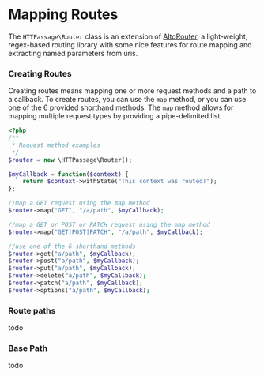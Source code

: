 <h1>Mapping Routes</h1>

The `HTTPassage\Router` class is an extension of [AltoRouter](https://github.com/dannyvankooten/AltoRouter), a light-weight, regex-based routing library with some nice features for route mapping and extracting named parameters from uris.

<h3>Creating Routes</h3>

Creating routes means mapping one or more request methods and a path to a callback.  To create routes, you can use the `map` method, or you can use one of the 6 provided shorthand methods. The `map` method allows for mapping multiple request types by providing a pipe-delimited list.

```php
<?php 
/**
 * Request method examples
 */
$router = new \HTTPassage\Router();

$myCallback = function($context) {
    return $context->withState("This context was routed!");
};

//map a GET request using the map method
$router->map("GET", "/a/path", $myCallback);

//map a GET or POST or PATCH request using the map method
$router->map("GET|POST|PATCH", "/a/path", $myCallback);

//use one of the 6 shorthand methods
$router->get("a/path", $myCallback);
$router->post("a/path", $myCallback);
$router->put("a/path", $myCallback);
$router->delete("a/path", $myCallback);
$router->patch("a/path", $myCallback);
$router->options("a/path", $myCallback);
```

<h3>Route paths</h3>
todo

<h3>Base Path</h3>
todo